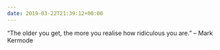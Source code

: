 ```yaml
---
date: 2019-03-22T21:39:12+00:00
---
```

“The older you get, the more you realise how ridiculous you are.” – Mark Kermode
